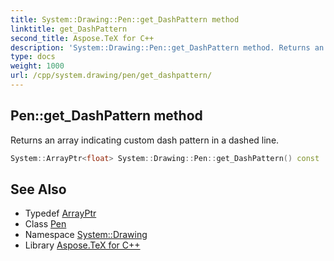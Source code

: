 ```yaml
---
title: System::Drawing::Pen::get_DashPattern method
linktitle: get_DashPattern
second_title: Aspose.TeX for C++
description: 'System::Drawing::Pen::get_DashPattern method. Returns an array indicating custom dash pattern in a dashed line in C++.'
type: docs
weight: 1000
url: /cpp/system.drawing/pen/get_dashpattern/
---
```

## Pen::get_DashPattern method


Returns an array indicating custom dash pattern in a dashed line.

```cpp
System::ArrayPtr<float> System::Drawing::Pen::get_DashPattern() const
```

## See Also

* Typedef [ArrayPtr](../../../system/arrayptr/)
* Class [Pen](../)
* Namespace [System::Drawing](../../)
* Library [Aspose.TeX for C++](../../../)
